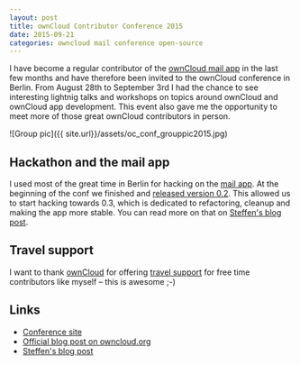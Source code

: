 ```yaml
---
layout: post
title: ownCloud Contributor Conference 2015
date: 2015-09-21
categories: owncloud mail conference open-source
---
```

I have become a regular contributor of the [ownCloud mail app](https://github.com/owncloud/mail) in the last few months and have therefore been invited to the ownCloud conference in Berlin. From August 28th to September 3rd I had the chance to see interesting lightnig talks and workshops on topics around ownCloud and ownCloud app development. This event also gave me the opportunity to meet more of those great ownCloud contributors in person.

![Group pic]({{ site.url}}/assets/oc_conf_grouppic2015.jpg)

## Hackathon and the mail app
I used most of the great time in Berlin for hacking on the [mail app](https://github.com/owncloud/mail). At the beginning of the conf we finished and [released version 0.2](https://apps.owncloud.com/content/show.php/Mail?content=169914). This allowed us to start hacking towards 0.3, which is dedicated to refactoring, cleanup and making the app more stable. You can read more on that on [Steffen's blog post](https://blog.portknox.net/2015/09/the-owncloud-conf-and-mail-app-a-report/).

## Travel support
I want to thank [ownCloud](https://owncloud.org) for offering [travel support](https://mailman.owncloud.org/pipermail/devel/2015-June/001365.html) for free time contributors like myself – this is awesome ;-)

## Links
* [Conference site](https://owncloud.org/conf/)
* [Official blog post on owncloud.org](https://owncloud.org/blog/owncloud-contributor-conference-well-underway/)
* [Steffen's blog post](https://blog.portknox.net/2015/09/the-owncloud-conf-and-mail-app-a-report/)
